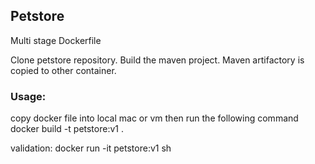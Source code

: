 ## Petstore

Multi stage Dockerfile

Clone petstore repository. 
Build the maven project.
Maven artifactory is copied to other container.

### Usage: 

copy docker file into local mac or vm
then run the following command
docker build -t petstore:v1 .

validation:
docker run -it petstore:v1 sh
